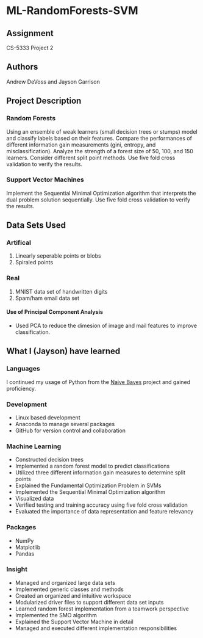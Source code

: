 # ML-RandomForests-SVM
## Assignment
CS-5333 Project 2

## Authors
Andrew DeVoss and Jayson Garrison

## Project Description
### Random Forests
Using an ensemble of weak learners (small decision trees or stumps) model and classify labels based on their features. Compare the performances
of different information gain measurements (gini, entropy, and misclassification). Analyze the strength of a forest size of 50, 100, and 150 learners.
Consider different split point methods. Use five fold cross validation to verify the results.
### Support Vector Machines
Implement the Sequential Minimal Optimization algorithm that interprets the dual problem solution sequentially. Use five fold cross validation to verify the results.
## Data Sets Used
### Artifical
1. Linearly seperable points or blobs
2. Spiraled points
### Real
1. MNIST data set of handwritten digits
2. Spam/ham email data set

#### Use of Principal Component Analysis
- Used PCA to reduce the dimesion of image and mail features to improve classification.

## What I (Jayson) have learned
### Languages
I continued my usage of Python from the [Naive Bayes](https://github.com/jayson-garrison/ML-Naive-Bayes) project and gained proficiency. 
### Development
- Linux based development
- Anaconda to manage several packages
- GitHub for version control and collaboration
### Machine Learning
- Constructed decision trees
- Implemented a random forest model to predict classifications
- Utilized three different information gain measures to determine split points
- Explained the Fundamental Optimization Problem in SVMs
- Implemented the Sequential Minimal Optimization algorithm
- Visualized data
- Verified testing and training accuracy using five fold cross validation
- Evaluated the importance of data representation and feature relevancy
### Packages
 - NumPy
 - Matplotlib
 - Pandas
### Insight
  - Managed and organized large data sets
  - Implemented generic classes and methods
  - Created an organized and intuitive workspace
  - Modularized driver files to support different data set inputs
  - Learned random forest implementation from a teamwork perspective
  - Implemented the SMO algorithm
  - Explained the Support Vector Machine in detail
  - Managed and executed different implementation responsibilities
